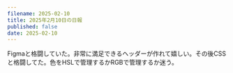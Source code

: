 ```yaml
---
filename: 2025-02-10
title: 2025年2月10日の日報
published: false
date: 2025-02-10
---
```

Figmaと格闘していた。非常に満足できるヘッダーが作れて嬉しい。その後CSSと格闘してた。色をHSLで管理するかRGBで管理するか迷う。